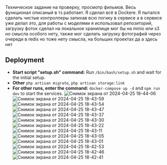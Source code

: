 Техническое задание на проверку, просмотр фильмов. Весь функционал описаный в тз работает. 
Я сделал всё в Dockere.
Я пытался сделать чистые контроллеры запихав всю логику в сервисе а в сервисе уже делал это, для работы с моделями я использовал репозиторий, загрузку фоток сделал на локальное хранилище мог бы на minio или s3 но смысла особого нету, также мог сделать загрузку фотографий через очереди в redis но тоже нету смысла, на больших проектах да а здесь нет

## Deployment
- **Start script "setup.sh" command:** Run `/bin/bash/setup.sh` and wait for the initial setup.
- **Other** `php artisan migrate`, `php artisan storage:link`
- **For other runs, enter the command:** `docker-compose up -d` and `npm run dev` to start the services.
![Снимок экрана от 2024-04-25 18-44-06](https://github.com/RecountsXxx/film_explorer/assets/107986811/901fa6e2-0197-48b4-83de-5eb31e2da705)
![Снимок экрана от 2024-04-25 18-43-59](https://github.com/RecountsXxx/film_explorer/assets/107986811/a6a15b3a-d4d4-4b6f-a38f-69ad4626e3e9)
![Снимок экрана от 2024-04-25 18-43-54](https://github.com/RecountsXxx/film_explorer/assets/107986811/cee98125-85ec-451a-85b6-bbe6ecb97c11)
![Снимок экрана от 2024-04-25 18-43-47](https://github.com/RecountsXxx/film_explorer/assets/107986811/585fb027-7213-473a-8397-be8a06e355cc)
![Снимок экрана от 2024-04-25 18-43-37](https://github.com/RecountsXxx/film_explorer/assets/107986811/c3821c21-0d31-47d3-84a2-4bb3b955d2bb)
![Снимок экрана от 2024-04-25 18-43-30](https://github.com/RecountsXxx/film_explorer/assets/107986811/409a9835-0a6e-4444-a412-bb782fcc5826)
![Снимок экрана от 2024-04-25 18-43-22](https://github.com/RecountsXxx/film_explorer/assets/107986811/9daacf69-0455-4b27-8867-1e3205d0b4c7)
![Снимок экрана от 2024-04-25 18-43-11](https://github.com/RecountsXxx/film_explorer/assets/107986811/8a056105-e100-4000-b376-fd51fde94e90)
![Снимок экрана от 2024-04-25 18-43-05](https://github.com/RecountsXxx/film_explorer/assets/107986811/64923392-094a-4462-8150-b36552f21b68)
![Снимок экрана от 2024-04-25 18-43-01](https://github.com/RecountsXxx/film_explorer/assets/107986811/90043ed1-a221-411e-bfa1-d004e2d8c076)
![Снимок экрана от 2024-04-25 18-42-53](https://github.com/RecountsXxx/film_explorer/assets/107986811/2d86c89e-e0cf-4f67-a5dc-d8e0698f6507)
![Снимок экрана от 2024-04-25 18-42-46](https://github.com/RecountsXxx/film_explorer/assets/107986811/6bd0d779-1ae9-4d8b-bf68-badb5c190213)
![Снимок экрана от 2024-04-25 18-42-41](https://github.com/RecountsXxx/film_explorer/assets/107986811/6ad03509-2d3f-4eca-b99b-5a837a6d1852)
